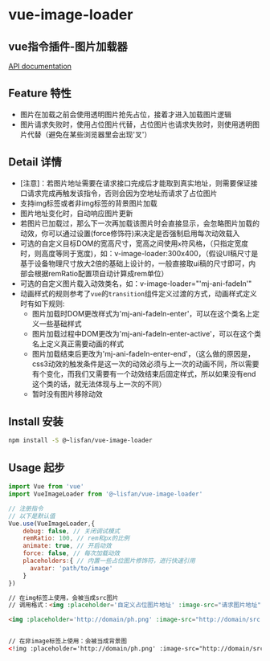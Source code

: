 # vue-image-loader

## vue指令插件-图片加载器

[API documentation](https://lisfan.github.io/vue-image-loader/)

## Feature 特性

- 图片在加载之前会使用透明图片抢先占位，接着才进入加载图片逻辑
- 图片请求失败时，使用占位图片代替，占位图片也请求失败时，则使用透明图片代替（避免在某些浏览器里会出现'叉'）

## Detail 详情

- [注意]：若图片地址需要在请求接口完成后才能取到真实地址，则需要保证接口请求完成再触发该指令，否则会因为空地址而请求了占位图片
- 支持img标签或者非img标签的背景图片加载
- 图片地址变化时，自动响应图片更新
- 若图片已加载过，那么下一次再加载该图片时会直接显示，会忽略图片加载的动效，你可以通过设置(force修饰符)来决定是否强制启用每次动效载入
- 可选的自定义目标DOM的宽高尺寸，宽高之间使用`x`符风格，（只指定宽度时，则高度等同于宽度)，如：v-image-loader:300x400，（假设UI稿尺寸是基于设备物理尺寸放大2倍的基础上设计的，一般直接取ui稿的尺寸即可，内部会根据remRatio配置项自动计算成rem单位）
- 可选的自定义图片载入动效类名，如：v-image-loader="'mj-ani-fadeIn'"
- 动画样式的规则参考了`vue`的`transition`组件定义过渡的方式，动画样式定义时有如下规则:
  - 图片加载时DOM更改样式为'mj-ani-fadeIn-enter'，可以在这个类名上定义一些基础样式
  - 图片加载过程中DOM更改为'mj-ani-fadeIn-enter-active'，可以在这个类名上定义真正需要动画的样式
  - 图片加载结束后更改为'mj-ani-fadeIn-enter-end'，（这么做的原因是，css3动效的触发条件是这一次的动效必须与上一次的动画不同，所以需要有个变化，而我们又需要有一个动效结束后固定样式，所以如果没有end这个类的话，就无法体现与上一次的不同）
  - 暂时没有图片移除动效

## Install 安装

```bash
npm install -S @~lisfan/vue-image-loader
```

## Usage 起步

```js
import Vue from 'vue'
import VueImageLoader from '@~lisfan/vue-image-loader'

// 注册指令
// 以下是默认值
Vue.use(VueImageLoader,{
    debug: false, // 关闭调试模式
    remRatio: 100, // rem和px的比例
    animate: true, // 开启动效
    force: false, // 每次加载动效
    placeholders:{ // 内置一些占位图片修饰符，进行快速引用
      avatar: 'path/to/image'
    }
})
```

```html
// 在img标签上使用，会被当成src图片
// 调用格式：<img :placeholder='自定义占位图片地址' :image-src="请求图片地址" v-image-loader:[宽x高].[强制每次加载动效].[调用内置占位图片]='动效类名' />

<img :placeholder='http://domain/ph.png' :image-src="http://domain/src.png" v-image-loader:500x300.force="'mj-ani-fadeIn'" />


// 在非image标签上使用：会被当成背景图
<!img :placeholder='http://domain/ph.png' :image-src="http://domain/src.png" v-image-loader:500x300.force="'mj-ani-fadeIn'"></!img>
```